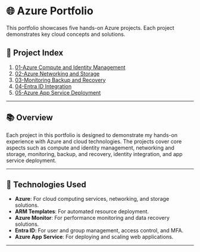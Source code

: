 # 🌐 Azure Portfolio

This portfolio showcases five hands-on Azure projects. Each project demonstrates key cloud concepts and solutions.

## 📁 Project Index

1. [01-Azure Compute and Identity Management](01-Azure%20Compute%20and%20Identity%20Management/)
2. [02-Azure Networking and Storage](02-Azure%20Networking%20and%20Storage/)
3. [03-Monitoring Backup and Recovery](03-Monitoring%20Backup%20and%20Recovery/)
4. [04-Entra ID Integration](04-Entra%20ID%20Integration/)
5. [05-Azure App Service Deployment](05-Azure%20App%20Service%20Deployment/)

---

## 📚 Overview

Each project in this portfolio is designed to demonstrate my hands-on experience with Azure and cloud technologies. The projects cover core aspects such as compute and identity management, networking and storage, monitoring, backup, and recovery, identity integration, and app service deployment.

---

## 🔧 Technologies Used

- **Azure**: For cloud computing services, networking, and storage solutions.
- **ARM Templates**: For automated resource deployment.
- **Azure Monitor**: For performance monitoring and data recovery solutions.
- **Entra ID**: For user and group management, access control, and MFA.
- **Azure App Service**: For deploying and scaling web applications.

---